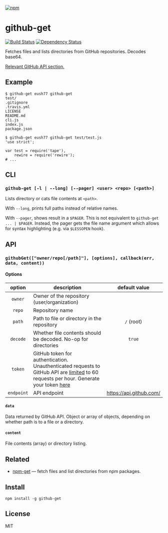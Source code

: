 [![npm](https://nodei.co/npm/github-get.png)](https://nodei.co/npm/github-get/)

# github-get

[![Build Status][travis-badge]][travis] [![Dependency Status][david-badge]][david]

Fetches files and lists directories from GitHub repositories. Decodes base64.

[Relevant GitHub API section.][api-section]

[api-section]: https://developer.github.com/v3/repos/contents/#get-contents

[travis]: https://travis-ci.org/eush77/github-get
[travis-badge]: https://travis-ci.org/eush77/github-get.svg
[david]: https://david-dm.org/eush77/github-get
[david-badge]: https://david-dm.org/eush77/github-get.png

## Example

```
$ github-get eush77 github-get
test/
.gitignore
.travis.yml
LICENSE
README.md
cli.js
index.js
package.json
```

```
$ github-get eush77 github-get test/test.js
'use strict';

var test = require('tape'),
    rewire = require('rewire');
# ...
```

## CLI

### `github-get [-l | --long] [--pager] <user> <repo> [<path>]`

Lists directory or cats file contents at `<path>`.

With `--long`, prints full paths instead of relative names.

With `--pager`, shows result in a `$PAGER`. This is not equivalent to `github-get ... | $PAGER`. Instead, the pager gets the file name argument which allows for syntax highlighting (e.g. via `$LESSOPEN` hook).

## API

### `githubGet(["owner/repo[/path]"], [options], callback(err, data, content))`

#### Options

option | description | default value
:----: | ----------- | :-----------:
`owner` | Owner of the repository (user/organization) |
`repo` | Repository name |
`path` | Path to file or directory in the repository | `/` (root)
`decode` | Whether file contents should be decoded. No-op for directories | `true`
`token` | GitHub token for authentication. Unauthenticated requests to GitHub API are [limited][rate-limiting] to 60 requests per hour. Generate your token [here][new-token] |
`endpoint` | API endpoint | https://api.github.com/

#### `data`

Data returned by GitHub API. Object or array of objects, depending on whether path is to a file or a directory.

#### `content`

File contents (array) or directory listing.

[rate-limiting]: https://developer.github.com/v3/#rate-limiting
[new-token]: https://github.com/settings/tokens/new

## Related

- [npm-get] — fetch files and list directories from npm packages.

[npm-get]: https://github.com/eush77/npm-get

## Install

```
npm install -g github-get
```

## License

MIT
